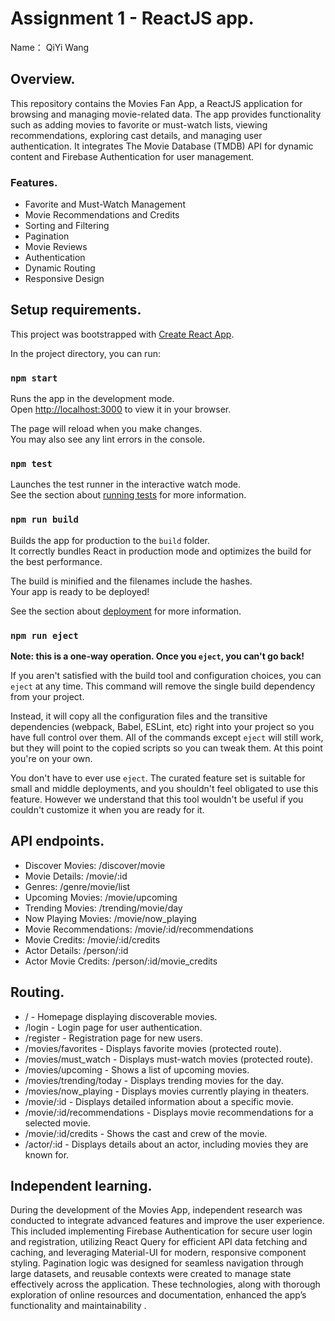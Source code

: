 # Assignment 1 - ReactJS app.

Name： QiYi Wang

## Overview.

This repository contains the Movies Fan App, a ReactJS application for browsing and managing movie-related data.  The app provides functionality such as adding movies to favorite or must-watch lists, viewing recommendations, exploring cast details, and managing user authentication.  It integrates The Movie Database (TMDB) API for dynamic content and Firebase Authentication for user management.

### Features.

+ Favorite and Must-Watch Management
+ Movie Recommendations and Credits
+ Sorting and Filtering
+ Pagination
+ Movie Reviews
+ Authentication
+ Dynamic Routing
+ Responsive Design

## Setup requirements.

This project was bootstrapped with [Create React App](https://github.com/facebook/create-react-app).

In the project directory, you can run:

### `npm start`

Runs the app in the development mode.\
Open [http://localhost:3000](http://localhost:3000) to view it in your browser.

The page will reload when you make changes.\
You may also see any lint errors in the console.

### `npm test`

Launches the test runner in the interactive watch mode.\
See the section about [running tests](https://facebook.github.io/create-react-app/docs/running-tests) for more information.

### `npm run build`

Builds the app for production to the `build` folder.\
It correctly bundles React in production mode and optimizes the build for the best performance.

The build is minified and the filenames include the hashes.\
Your app is ready to be deployed!

See the section about [deployment](https://facebook.github.io/create-react-app/docs/deployment) for more information.

### `npm run eject`

**Note: this is a one-way operation. Once you `eject`, you can't go back!**

If you aren't satisfied with the build tool and configuration choices, you can `eject` at any time. This command will remove the single build dependency from your project.

Instead, it will copy all the configuration files and the transitive dependencies (webpack, Babel, ESLint, etc) right into your project so you have full control over them. All of the commands except `eject` will still work, but they will point to the copied scripts so you can tweak them. At this point you're on your own.

You don't have to ever use `eject`. The curated feature set is suitable for small and middle deployments, and you shouldn't feel obligated to use this feature. However we understand that this tool wouldn't be useful if you couldn't customize it when you are ready for it.

## API endpoints.

+ Discover Movies: /discover/movie
+ Movie Details: /movie/:id
+ Genres: /genre/movie/list
+ Upcoming Movies: /movie/upcoming
+ Trending Movies: /trending/movie/day
+ Now Playing Movies: /movie/now_playing
+ Movie Recommendations: /movie/:id/recommendations
+ Movie Credits: /movie/:id/credits
+ Actor Details: /person/:id
+ Actor Movie Credits: /person/:id/movie_credits

## Routing.

+ / - Homepage displaying discoverable movies.
+ /login - Login page for user authentication.
+ /register - Registration page for new users.
+ /movies/favorites - Displays favorite movies (protected route).
+ /movies/must_watch - Displays must-watch movies (protected route).
+ /movies/upcoming - Shows a list of upcoming movies​.
+ /movies/trending/today - Displays trending movies for the day.
+ /movies/now_playing - Displays movies currently playing in theaters.
+ /movie/:id - Displays detailed information about a specific movie.
+ /movie/:id/recommendations - Displays movie recommendations for a selected movie.
+ /movie/:id/credits - Shows the cast and crew of the movie.
+ /actor/:id - Displays details about an actor, including movies they are known for.

## Independent learning.

During the development of the Movies App, independent research was conducted to integrate advanced features and improve the user experience.  This included implementing Firebase Authentication for secure user login and registration, utilizing React Query for efficient API data fetching and caching, and leveraging Material-UI for modern, responsive component styling.  Pagination logic was designed for seamless navigation through large datasets, and reusable contexts were created to manage state effectively across the application.  These technologies, along with thorough exploration of online resources and documentation, enhanced the app’s functionality and maintainability .
